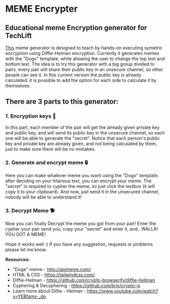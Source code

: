 # MEME Encrypter
## Educational meme Encryption generator for TechLift

[This](nirch99.github.io/meme-hash) meme generator is designed to teach by hands-on executing symetric encryption using Diffie-Helman encryption.
Currently it generates memes with the "Dogo" template, while allowing the user to change the top text and bottom text.
The idea is to try this generator with a big group divided to pairs. every pair will share their public key in an unsecure channel, so other people can see it.
In this current version the public key is already calculated. it is possible to add the option for each side to calculate it by themselves.

## There are 3 parts to this generator:

### 1. Encryption keys 🔑
  In this part, each member of the pair will get the already given private key and public key, and will send its public key in the unsecure channel, so each one will be able to generate the "secret".
  Notice that each person's public key and private key are already given, and not being calculated by them, just to make sure there will be no mistakes.
  
### 2. Generate and encrypt meme 🔒
  Here you can make whatever meme you want using the "Dogo" template. after deciding on your hilarious text, you can encrypt your meme.
  The "secret" is required to cypher the meme, so just click the textbox (it will copy it to your clipboard). And now, just send it in the unsecured channel, nobody will be able to understand it!
  
### 3. Decrypt Meme 🐕
  
 Now you can finally Decrypt the meme you got from your pair! Enter the cypher your pair send you, copy your "secret" and enter it, and.. WALLA! YOU GOT A MEME!
 
 
 Hope it works well :)
 If you have any suggestion, requests or problems please let me know.
 
 **Resources:**
 - "Doge" meme - http://apimeme.com/ 
 - HTML & CSS - https://tailwindcss.com/
 - Diffie-Helman - https://github.com/crypto-browserify/diffie-hellman
 - Cyphering & Decyphering - https://github.com/brix/crypto-js
 - Learn more about Diifie - Helman - https://www.youtube.com/watch?v=YEBfamv-_do
 

